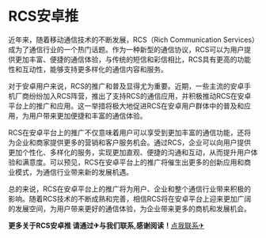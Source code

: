 # RCS安卓推

近年来，随着移动通信技术的不断发展，RCS（Rich Communication Services）成为了通信行业的一个热门话题。作为一种新型的通信协议，RCS可以为用户提供更加丰富、便捷的通信体验，与传统的短信和彩信相比，RCS具有更高的功能性和互动性，能够支持更多样化的通信内容和服务。

对于安卓用户来说，RCS的推广和普及显得尤为重要。近期，一些主流的安卓手机厂商纷纷加入RCS阵营，推出了支持RCS的通信应用，并积极推动RCS在安卓平台上的推广和应用。这一举措将极大地促进RCS在安卓用户群体中的普及和应用，为用户带来更加便捷和丰富的通信体验。

RCS在安卓平台上的推广不仅意味着用户可以享受到更加丰富的通信功能，还将为企业和商家提供更多的营销和客户服务机会。通过RCS，企业可以向用户提供更加个性化、多样化的服务，实现更加直观、便捷的沟通和互动，从而提升用户体验和满意度。可以预见，RCS在安卓平台上的推广将催生出更多的创新应用和商业模式，为通信行业带来新的发展机遇。

总的来说，RCS在安卓平台上的推广将为用户、企业和整个通信行业带来积极的影响。随着RCS技术的不断成熟和完善，相信RCS将在安卓平台上迎来更加广阔的发展空间，为用户带来更好的通信体验，为企业带来更多的商机和发展机会。

**更多关于RCS安卓推 请通过✈与我们联系,感谢阅读！**[点我联系✈](https://auth.k02.cc)